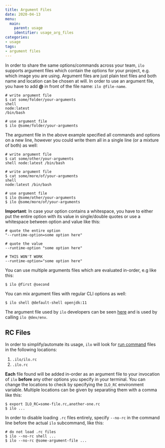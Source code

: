 ```yaml
---
title: Argument Files
date: 2020-04-13
menu:
  main:
    parent: usage
    identifier: usage_arg_files
categories:
- usage
tags:
- argument files
---
```


In order to share the same options/commands across your team, `ilo` supports argument files which contain the options for your project, e.g. which image you are using. Argument files are just plain text files and both name and location can be chosen at will. In order to use an argument file, you have to add **@** in front of the file name: `ilo @file-name`.

```console
# write argument file
$ cat some/folder/your-arguments
shell
node:latest
/bin/bash

# use argument file
$ ilo @some/folder/your-arguments
```

The argument file in the above example specified all commands and options on a new line, however you could write them all in a single line (or a mixture of both) as well:

```console
# write argument file
$ cat some/other/your-arguments
shell node:latest /bin/bash

# write argument file
$ cat some/more/of/your-arguments
shell
node:latest /bin/bash

# use argument file
$ ilo @some/other/your-arguments
$ ilo @some/more/of/your-arguments
```

**Important**: In case your option contains a whitespace, you have to either put the entire option with its value in single/double quotes or use a whitespace between option and value like this:

```console
# quote the entire option
"--runtime-option=some option here"

# quote the value
--runtime-option "some option here"

# THIS WON'T WORK
--runtime-option="some option here"
```

You can use multiple arguments files which are evaluated in-order, e.g like this:

```console
$ ilo @first @second
```

You can mix argument files with regular CLI options as well:

```console
$ ilo shell @default-shell openjdk:11
```

The argument file used by `ilo` developers can be seen [here](https://github.com/metio/ilo/blob/main/dev/env) and is used by calling `ilo @dev/env`.

## RC Files

In order to simplify/automate its usage, `ilo` will look for [run command](https://en.wikipedia.org/wiki/Run_commands) files in the following locations:

1. `.ilo/ilo.rc`
2. `.ilo.rc`

**Each** file found will be added in-order as an argument file to your invocation of `ilo` **before** any other options you specify in your terminal. You can change the locations to check by specifying the `ILO_RC` environment variable. Multiple locations can be given by separating them with a comma like this:

```console
$ export ILO_RC=some-file.rc,another-one.rc
$ ilo ...
```

In order to disable loading `.rc` files entirely, specify `--no-rc` in the command line before the actual `ilo` subcommand, like this:

```console
# do not load .rc files
$ ilo --no-rc shell ...
$ ilo --no-rc @some-argument-file ...
```
